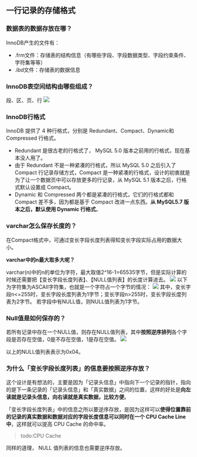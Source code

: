 ## 一行记录的存储格式
### **数据表的数据存放在哪？**
InnoDB产生的文件有：
- .frm文件：存储表的结构信息（有哪些字段、字段数据类型、字段约束条件、字符集等等）
- .ibd文件：存储表的数据信息
### **InnoDB表空间结构由哪些组成？**
段、区、页、行
![](https://pic.imgdb.cn/item/668a931dd9c307b7e95aeb7c.png)

### InnoDB行格式
InnoDB 提供了 4 种行格式，分别是 Redundant、Compact、Dynamic和 Compressed 行格式。

- Redundant 是很古老的行格式了， MySQL 5.0 版本之前用的行格式，现在基本没人用了。
- 由于 Redundant 不是一种紧凑的行格式，所以 MySQL 5.0 之后引入了 Compact 行记录存储方式，Compact 是一种紧凑的行格式，设计的初衷就是为了让一个数据页中可以存放更多的行记录，从 MySQL 5.1 版本之后，行格式默认设置成 Compact。
- Dynamic 和 Compressed 两个都是紧凑的行格式，它们的行格式都和 Compact 差不多，因为都是基于 Compact 改进一点东西。**从 MySQL5.7 版本之后，默认使用 Dynamic 行格式**。

### **varchar怎么保存长度的？**
在Compact格式中，可通过变长字段长度列表得知变长字段实际占用的数据大小。

**varchar中的n最大取多大呢？**

varchar(n)中的n的单位为字符，最大取值2^16-1=65535字节，但是实际计算的时候还需要把【变长字段长度列表】、【NULL值列表】的长度计算进去。
![](https://pic.imgdb.cn/item/668a93a0d9c307b7e95baa1a.png)
以下为字符集为ASCAII字符集，也就是一个字符占一个字节的情况：
![](https://pic.imgdb.cn/item/668a93d5d9c307b7e95bfa21.png)
其中，变长字段n<=255时，变长字段长度列表为1字节；变长字段n>255时，变长字段长度列表为2字节。
若字段中有NULL值，则NULL值列表为1字节。

### **Null值是如何保存的？**
若所有记录中存在一个NULL值，则存在NULL值列表，其中**按照逆序排列**各个字段是否存在空值，0是不存在空值，1是存在空值。
![](https://pic.imgdb.cn/item/668a9416d9c307b7e95c581e.png)

以上的NULL值列表表示为0x04。

### 为什么「变长字段长度列表」的信息要按照逆序存放？

这个设计是有想法的，主要是因为「记录头信息」中指向下一个记录的指针，指向的是下一条记录的「记录头信息」和「真实数据」之间的位置，这样的好处是**向左读就是记录头信息，向右读就是真实数据，比较方便**。

「变长字段长度列表」中的信息之所以要逆序存放，是因为这样可以**使得位置靠前的记录的真实数据和数据对应的字段长度信息可以同时在一个 CPU Cache Line 中**，这样就可以提高 CPU Cache 的命中率。
> todo:CPU Cache

同样的道理， NULL 值列表的信息也需要逆序存放。